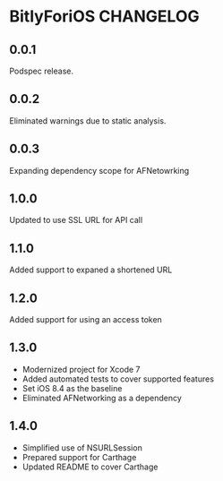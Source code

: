 # BitlyForiOS CHANGELOG

## 0.0.1

Podspec release.

## 0.0.2

Eliminated warnings due to static analysis.

## 0.0.3

Expanding dependency scope for AFNetowrking

## 1.0.0

Updated to use SSL URL for API call

## 1.1.0

Added support to expaned a shortened URL

## 1.2.0

Added support for using an access token

## 1.3.0

* Modernized project for Xcode 7
* Added automated tests to cover supported features
* Set iOS 8.4 as the baseline
* Eliminated AFNetworking as a dependency

## 1.4.0

* Simplified use of NSURLSession
* Prepared support for Carthage
* Updated README to cover Carthage
